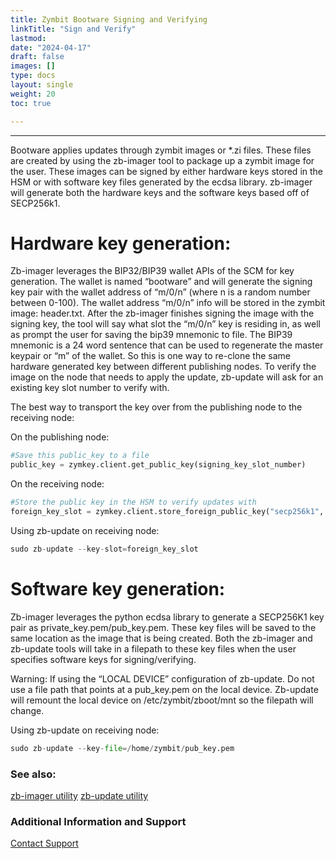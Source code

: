```yaml
---
title: Zymbit Bootware Signing and Verifying
linkTitle: "Sign and Verify"
lastmod:
date: "2024-04-17"
draft: false
images: []
type: docs
layout: single
weight: 20
toc: true

---
```


-----

Bootware applies updates through zymbit images or *.zi files. These files are created by using the zb-imager tool to package up a zymbit image for the user. These images can be signed by either hardware keys stored in the HSM or with software key files generated by the ecdsa library. zb-imager will generate both the hardware keys and the software keys based off of SECP256k1.

# Hardware key generation:

Zb-imager leverages the BIP32/BIP39 wallet APIs of the SCM for key generation. The wallet is named “bootware” and will generate the signing key pair with the wallet address of “m/0/n” (where n is a random number between 0-100). The wallet address “m/0/n” info will be stored in the zymbit image: header.txt. After the zb-imager finishes signing the image with the signing key, the tool will say what slot the “m/0/n” key is residing in, as well as prompt the user for saving the bip39 mnemonic to file. The BIP39 mnemonic is a 24 word sentence that can be used to regenerate the master keypair or “m” of the wallet. So this is one way to re-clone the same hardware generated key between different publishing nodes. To verify the image on the node that needs to apply the update, zb-update will ask for an existing key slot number to verify with. 

The best way to transport the key over from the publishing node to the receiving node:

On the publishing node:

```python
#Save this public_key to a file
public_key = zymkey.client.get_public_key(signing_key_slot_number)
```

On the receiving node:

```python
#Store the public key in the HSM to verify updates with
foreign_key_slot = zymkey.client.store_foreign_public_key("secp256k1", public_key)
```

Using zb-update on receiving node:

```python
sudo zb-update --key-slot=foreign_key_slot
```

# Software key generation:

Zb-imager leverages the python ecdsa library to generate a SECP256K1 key pair as private_key.pem/pub_key.pem. These key files will be saved to the same location as the image that is being created. Both the zb-imager and zb-update tools will take in a filepath to these key files when the user specifies software keys for signing/verifying.

Warning: If using the “LOCAL DEVICE” configuration of zb-update. Do not use a file path that points at a pub_key.pem on the local device. Zb-update will remount the local device on /etc/zymbit/zboot/mnt so the filepath will change.

Using zb-update on receiving node:

```python
sudo zb-update --key-file=/home/zymbit/pub_key.pem
```

### See also:

[zb-imager utility](../../utilities/zbimager)
[zb-update utility](../../utilities/zbupdate)


### Additional Information and Support
    
[Contact Support](mailto:support@zymbit.com)

